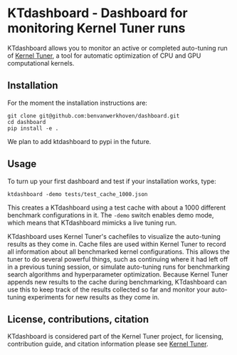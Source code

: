 
# KTdashboard - Dashboard for monitoring Kernel Tuner runs

KTdashboard allows you to monitor an active or completed auto-tuning run of [Kernel 
Tuner](https://github.com/benvanwerkhoven/kernel_tuner/), a tool for automatic optimization of CPU and GPU computational 
kernels.

## Installation

For the moment the installation instructions are:
```
git clone git@github.com:benvanwerkhoven/dashboard.git
cd dashboard
pip install -e .

```
We plan to add ktdashboard to pypi in the future.

## Usage

To turn up your first dashboard and test if your installation works, type:
```
ktdashboard -demo tests/test_cache_1000.json
```
This creates a KTdashboard using a test cache with about a 1000 different benchmark configurations in it.
The ``-demo`` switch enables demo mode, which means that KTdashboard mimicks a live tuning run.

KTdashboard uses Kernel Tuner's cachefiles to visualize the auto-tuning results as they come in. Cache files are used within 
Kernel Tuner to record all information about all benchmarked kernel configurations. This allows the tuner to do several 
powerful things, such as continuing where it had left off in a previous tuning session, or simulate auto-tuning runs for 
benchmarking search algorithms and hyperparameter optimization. Because Kernel Tuner appends new results to the cache during 
benchmarking, KTdashboard can use this to keep track of the results collected so far and monitor your auto-tuning experiments 
for new results as they come in.

## License, contributions, citation

KTdashboard is considered part of the Kernel Tuner project, for licensing, contribution guide, and citation information please see
[Kernel Tuner](https://github.com/benvanwerkhoven/kernel_tuner/).

